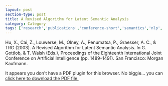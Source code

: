 ```yaml
---
layout: post
section-type: post
title: A Revised Algorithm for Latent Semantic Analysis
category: Category
tags: ['research','publications','conference-short','semantics','nlp','autotutor','its','education','discourse']
---
```

Hu, X., Cai, Z., Louwerse, M., Olney, A., Penumatsa, P., Graesser, A. C., & TRG (2003). A Revised Algorithm for Latent Semantic Analysis. In G. Gottlob, & T. Walsh (Eds.), Proceedings of the Eighteenth International Joint Conference on Artificial Intelligence (pp. 1489–1491). San Francisco: Morgan Kaufmann. 

<object data="http://umdrive.memphis.edu/aolney/public/publications/A%20Revised%20Algorithm%20for%20Latent%20Semantic%20Analysis.pdf" type="application/pdf" width="100%" height="600px">
 
  <p>It appears you don't have a PDF plugin for this browser.
  No biggie... you can <a href="http://umdrive.memphis.edu/aolney/public/publications/A%20Revised%20Algorithm%20for%20Latent%20Semantic%20Analysis.pdf">click here to
  download the PDF file.</a></p>
  
</object>
